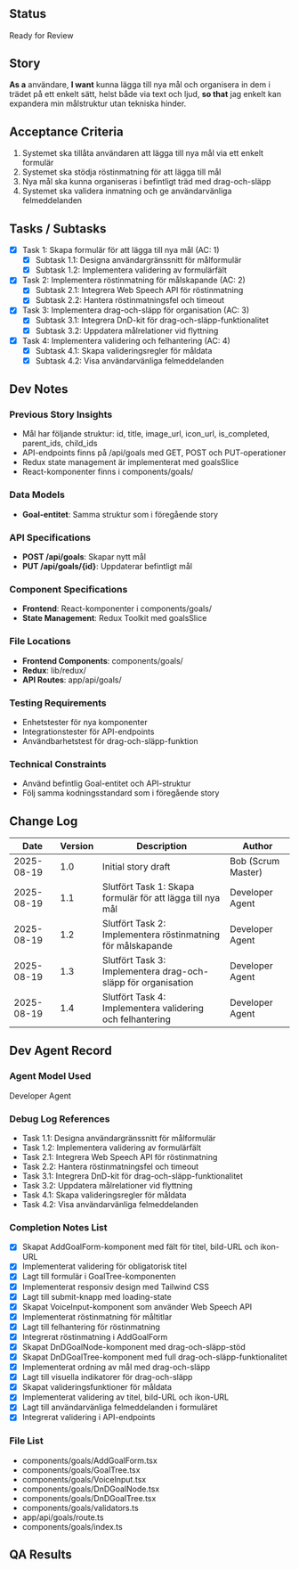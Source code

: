 # <!-- Powered by BMAD™ Core -->

## Status
Ready for Review

## Story
**As a** användare,
**I want** kunna lägga till nya mål och organisera in dem i trädet på ett enkelt sätt, helst både via text och ljud,
**so that** jag enkelt kan expandera min målstruktur utan tekniska hinder.

## Acceptance Criteria
1. Systemet ska tillåta användaren att lägga till nya mål via ett enkelt formulär
2. Systemet ska stödja röstinmatning för att lägga till mål
3. Nya mål ska kunna organiseras i befintligt träd med drag-och-släpp
4. Systemet ska validera inmatning och ge användarvänliga felmeddelanden

## Tasks / Subtasks
- [x] Task 1: Skapa formulär för att lägga till nya mål (AC: 1)
  - [x] Subtask 1.1: Designa användargränssnitt för målformulär
  - [x] Subtask 1.2: Implementera validering av formulärfält
- [x] Task 2: Implementera röstinmatning för målskapande (AC: 2)
  - [x] Subtask 2.1: Integrera Web Speech API för röstinmatning
  - [x] Subtask 2.2: Hantera röstinmatningsfel och timeout
- [x] Task 3: Implementera drag-och-släpp för organisation (AC: 3)
  - [x] Subtask 3.1: Integrera DnD-kit för drag-och-släpp-funktionalitet
  - [x] Subtask 3.2: Uppdatera målrelationer vid flyttning
- [x] Task 4: Implementera validering och felhantering (AC: 4)
  - [x] Subtask 4.1: Skapa valideringsregler för måldata
  - [x] Subtask 4.2: Visa användarvänliga felmeddelanden

## Dev Notes
### Previous Story Insights
- Mål har följande struktur: id, title, image_url, icon_url, is_completed, parent_ids, child_ids
- API-endpoints finns på /api/goals med GET, POST och PUT-operationer
- Redux state management är implementerat med goalsSlice
- React-komponenter finns i components/goals/

### Data Models
- **Goal-entitet**: Samma struktur som i föregående story

### API Specifications
- **POST /api/goals**: Skapar nytt mål
- **PUT /api/goals/{id}**: Uppdaterar befintligt mål

### Component Specifications
- **Frontend**: React-komponenter i components/goals/
- **State Management**: Redux Toolkit med goalsSlice

### File Locations
- **Frontend Components**: components/goals/
- **Redux**: lib/redux/
- **API Routes**: app/api/goals/

### Testing Requirements
- Enhetstester för nya komponenter
- Integrationstester för API-endpoints
- Användbarhetstest för drag-och-släpp-funktion

### Technical Constraints
- Använd befintlig Goal-entitet och API-struktur
- Följ samma kodningsstandard som i föregående story

## Change Log
| Date | Version | Description | Author |
|------|---------|-------------|--------|
| 2025-08-19 | 1.0 | Initial story draft | Bob (Scrum Master) |
| 2025-08-19 | 1.1 | Slutfört Task 1: Skapa formulär för att lägga till nya mål | Developer Agent |
| 2025-08-19 | 1.2 | Slutfört Task 2: Implementera röstinmatning för målskapande | Developer Agent |
| 2025-08-19 | 1.3 | Slutfört Task 3: Implementera drag-och-släpp för organisation | Developer Agent |
| 2025-08-19 | 1.4 | Slutfört Task 4: Implementera validering och felhantering | Developer Agent |

## Dev Agent Record
### Agent Model Used
Developer Agent

### Debug Log References
- Task 1.1: Designa användargränssnitt för målformulär
- Task 1.2: Implementera validering av formulärfält
- Task 2.1: Integrera Web Speech API för röstinmatning
- Task 2.2: Hantera röstinmatningsfel och timeout
- Task 3.1: Integrera DnD-kit för drag-och-släpp-funktionalitet
- Task 3.2: Uppdatera målrelationer vid flyttning
- Task 4.1: Skapa valideringsregler för måldata
- Task 4.2: Visa användarvänliga felmeddelanden

### Completion Notes List
- [x] Skapat AddGoalForm-komponent med fält för titel, bild-URL och ikon-URL
- [x] Implementerat validering för obligatorisk titel
- [x] Lagt till formulär i GoalTree-komponenten
- [x] Implementerat responsiv design med Tailwind CSS
- [x] Lagt till submit-knapp med loading-state
- [x] Skapat VoiceInput-komponent som använder Web Speech API
- [x] Implementerat röstinmatning för måltitlar
- [x] Lagt till felhantering för röstinmatning
- [x] Integrerat röstinmatning i AddGoalForm
- [x] Skapat DnDGoalNode-komponent med drag-och-släpp-stöd
- [x] Skapat DnDGoalTree-komponent med full drag-och-släpp-funktionalitet
- [x] Implementerat ordning av mål med drag-och-släpp
- [x] Lagt till visuella indikatorer för drag-och-släpp
- [x] Skapat valideringsfunktioner för måldata
- [x] Implementerat validering av titel, bild-URL och ikon-URL
- [x] Lagt till användarvänliga felmeddelanden i formuläret
- [x] Integrerat validering i API-endpoints

### File List
- components/goals/AddGoalForm.tsx
- components/goals/GoalTree.tsx
- components/goals/VoiceInput.tsx
- components/goals/DnDGoalNode.tsx
- components/goals/DnDGoalTree.tsx
- components/goals/validators.ts
- app/api/goals/route.ts
- components/goals/index.ts

## QA Results